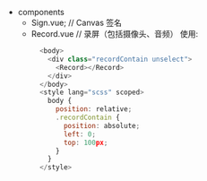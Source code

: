 - components
  - Sign.vue; // Canvas 签名
  - Record.vue // 录屏（包括摄像头、音频）
    使用:
    ```javascript
      <body>
        <div class="recordContain unselect">
          <Record></Record>
        </div>
      </body>
      <style lang="scss" scoped>
        body {
          position: relative;
          .recordContain {
            position: absolute;
            left: 0;
            top: 100px;
          }
        }
      </style>
    ```
